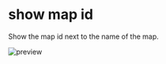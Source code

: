 # show map id
Show the map id next to the name of the map.

![preview](https://media.discordapp.net/attachments/557987056375169047/1197687479206158477/image.png?ex=65bc2c63&is=65a9b763&hm=971c7b98e9ca5466f9306ea3fb73d94616bb0692655780083be23d70d3871902&=&format=webp&quality=lossless)